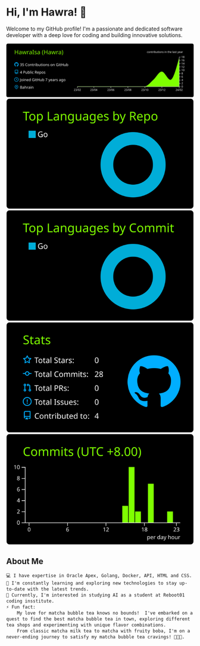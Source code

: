 # Hi, I'm Hawra! 👋

 Welcome to my GitHub profile! I'm a passionate and dedicated software developer with a deep love for coding and building innovative solutions.

[![](https://raw.githubusercontent.com/HawraIsa/HawraIsa/main/profile-summary-card-output/chartreuse_dark/0-profile-details.svg)](https://github.com/vn7n24fzkq/github-profile-summary-cards)
[![](https://raw.githubusercontent.com/HawraIsa/HawraIsa/main/profile-summary-card-output/chartreuse_dark/1-repos-per-language.svg)](https://github.com/vn7n24fzkq/github-profile-summary-cards) [![](https://raw.githubusercontent.com/HawraIsa/HawraIsa/main/profile-summary-card-output/chartreuse_dark/2-most-commit-language.svg)](https://github.com/vn7n24fzkq/github-profile-summary-cards)
[![](https://raw.githubusercontent.com/HawraIsa/HawraIsa/main/profile-summary-card-output/chartreuse_dark/3-stats.svg)](https://github.com/vn7n24fzkq/github-profile-summary-cards) [![](https://raw.githubusercontent.com/HawraIsa/HawraIsa/main/profile-summary-card-output/chartreuse_dark/4-productive-time.svg)](https://github.com/vn7n24fzkq/github-profile-summary-cards)

## About Me

    💻 I have expertise in Oracle Apex, Golang, Docker, API, HTML and CSS.
    🌱 I'm constantly learning and exploring new technologies to stay up-to-date with the latest trends.
    🔭 Currently, I'm interested in studying AI as a student at Reboot01 coding insstitute.
    ⚡ Fun fact: 
        My love for matcha bubble tea knows no bounds!  I've embarked on a quest to find the best matcha bubble tea in town, exploring different tea shops and experimenting with unique flavor combinations. 
        From classic matcha milk tea to matcha with fruity boba, I'm on a never-ending journey to satisfy my matcha bubble tea cravings! 🍵🧋✨.
